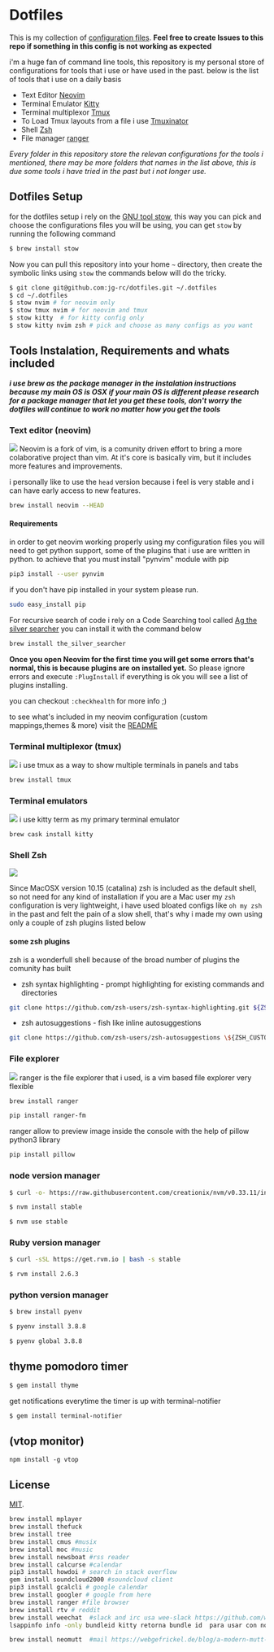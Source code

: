 # Dotfiles

This is my collection of [configuration files](http://dotfiles.github.io/).
**Feel free to create Issues to this repo if something in this config is not working as expected**

i'm a huge fan of command line tools, this repository is my personal store of configurations for tools
that i use or have used in the past. below is the list of tools that i use on a daily basis

- Text Editor [Neovim](https://neovim.io/)
- Terminal Emulator [Kitty](https://sw.kovidgoyal.net/kitty/)
- Terminal multiplexor [Tmux](https://github.com/tmux/tmux/wiki)
- To Load Tmux layouts from a file i use [Tmuxinator](https://github.com/tmuxinator/tmuxinator)
- Shell [Zsh](https://es.wikipedia.org/wiki/Zsh)
- File manager [ranger](https://github.com/ranger/ranger)

*Every folder in this repository store the relevan configurations for the tools i mentioned,
there may be more folders that names in the list above, this is due some tools i have tried in the past
but i not longer use.*

## Dotfiles Setup

for the dotfiles setup i rely on the [ GNU tool stow](https://www.gnu.org/software/stow/), this way you can pick and choose the configurations files
you will be using, you can get `stow` by running the following command

```bash 
$ brew install stow
```

Now you can pull this repository into your home `~` directory, then create the symbolic links using `stow`  the commands below will do the tricky.

```bash
$ git clone git@github.com:jg-rc/dotfiles.git ~/.dotfiles
$ cd ~/.dotfiles
$ stow nvim # for neovim only 
$ stow tmux nvim # for neovim and tmux 
$ stow kitty  # for kitty config only
$ stow kitty nvim zsh # pick and choose as many configs as you want
```
## Tools Instalation, Requirements and whats included

***i use brew as the package manager in the instalation instructions because my main OS is OSX if your main OS is different please 
research for a package manager that let you get these tools, don't worry the dotfiles will continue to work no matter how you get the tools***

### Text editor (neovim)
![](https://raw.githubusercontent.com/juangabrielr4/dotfiles/master/nvim/.config/nvim/neovim.png)
Neovim is a fork of vim, is a comunity driven effort to bring a more colaborative project than vim.
At it's core is basically vim, but it includes more features and improvements.

i personally like to use the `head` version because i feel is very stable and i can have early access
to new features.

```sh
brew install neovim --HEAD
```
#### Requirements
 
in order to get neovim working properly using my configuration files you will need to get python support, some 
of the plugins that i use are written in python. to achieve that you must install "pynvim" module with pip

```sh
pip3 install --user pynvim
```
if you don't have pip installed in your system please run.

```sh
sudo easy_install pip
```

For recursive search of code i rely on a Code Searching tool called
[Ag the silver searcher](https://github.com/ggreer/the_silver_searcher) 
you can install it with the command below

```sh
brew install the_silver_searcher 
```
**Once you open Neovim for the first time you will get some errors that's normal, this is because plugins are on installed yet.**
So please ignore errors and execute `:PlugInstall` if everything is ok you will see a list of plugins installing.

you can checkout `:checkhealth` for more info ;)

to see what's included in my neovim configuration (custom mappings,themes & more) visit the [README](https://github.com/juangabrielr4/dotfiles/blob/master/nvim/.config/nvim/README.md)


### Terminal multiplexor (tmux)

![](https://raw.githubusercontent.com/juangabrielr4/dotfiles/master/tmux/tmux.png)
i use tmux as a way to show multiple terminals in panels and tabs

```sh
brew install tmux
```

### Terminal emulators

![](https://raw.githubusercontent.com/juangabrielr4/dotfiles/master/kitty/.config/kitty.png)
i use kitty term as my primary terminal emulator

```sh
brew cask install kitty
```

### Shell Zsh
![](https://raw.githubusercontent.com/juangabrielr4/dotfiles/master/zsh/zsh.png)

Since MacOSX version 10.15 (catalina) zsh is included as the default shell, so not need for any kind of installation if you
are a Mac user
my `zsh` configuration is very lightweight, i have used bloated configs like `oh my zsh` in the past and felt the pain of a
slow shell, that's why i made my own using only a couple of zsh plugins listed below 

#### some zsh plugins

zsh is a wonderfull shell because of the broad number of plugins the comunity has built

- zsh syntax highlighting - prompt highlighting for existing commands and directories

```sh
git clone https://github.com/zsh-users/zsh-syntax-highlighting.git ${ZSH_CUSTOM:-~/.oh-my-zsh/custom}/plugins/zsh-syntax-highlighting
```

- zsh autosuggestions - fish like inline autosuggestions

```sh
git clone https://github.com/zsh-users/zsh-autosuggestions \${ZSH_CUSTOM:-~/.oh-my-zsh/custom}/plugins/zsh-autosuggestions

```
### File explorer

![](https://raw.githubusercontent.com/juangabrielr4/dotfiles/master/ranger/ranger.png)
ranger is the file explorer that i used, is a vim based file explorer very flexible

```sh
brew install ranger
```

```sh
pip install ranger-fm
```

ranger allow to preview image inside the console with the help of pillow python3 library

```sh
pip install pillow 
```


### node version manager

```sh
$ curl -o- https://raw.githubusercontent.com/creationix/nvm/v0.33.11/install.sh | bash
```

```sh
$ nvm install stable
```

```sh
$ nvm use stable
```

### Ruby version manager

```sh
$ curl -sSL https://get.rvm.io | bash -s stable
```

```sh
$ rvm install 2.6.3
```

### python version manager

```sh
$ brew install pyenv
```

```sh
$ pyenv install 3.8.8
```

```sh
$ pyenv global 3.8.8
```

## thyme pomodoro timer

```sh
$ gem install thyme
```

get notifications everytime the timer is up with terminal-notifier

```sh
$ gem install terminal-notifier
```

## (vtop monitor)

```
npm install -g vtop
```

## License

[MIT](http://opensource.org/licenses/MIT).

```sh
brew install mplayer
brew install thefuck
brew install tree
brew install cmus #musix
brew install moc #music
brew install newsboat #rss reader
brew install calcurse #calendar
pip3 install howdoi # search in stack overflow
gem install soundcloud2000 #soundcloud client
pip3 install gcalcli # google calendar
brew install googler # google from here
brew install ranger #file browser
brew install rtv # reddit
brew install weechat  #slack and irc usa wee-slack https://github.com/wee-slack/wee-slack
lsappinfo info -only bundleid kitty retorna bundle id  para usar con notification_Center

brew install neomutt  #mail https://webgefrickel.de/blog/a-modern-mutt-setup
```
